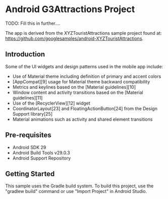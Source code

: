 
Android G3Attractions Project
====================================

TODO: Fill this in further....

The app is derived from the XYZTouristAttractions sample project found at: 
https://github.com/googlesamples/android-XYZTouristAttractions.

Introduction
------------

Some of the UI widgets and design patterns used in the mobile app include:
* Use of Material theme including definition of primary and accent colors
* [AppCompat][9] usage for Material theme backward compatibility
* Metrics and keylines based on the [Material guidelines][10]
* Window content and activity transitions based on the
[Material guidelines][11]
* Use of the [RecyclerView][12] widget
* CoordinatorLayout[23] and FloatingActionButton[24] from the Design Support library[25]
* Material animations such as activity and shared element transitions


Pre-requisites
--------------

- Android SDK 29
- Android Build Tools v29.0.3
- Android Support Repository


Getting Started
---------------

This sample uses the Gradle build system. To build this project, use the
"gradlew build" command or use "Import Project" in Android Studio.
